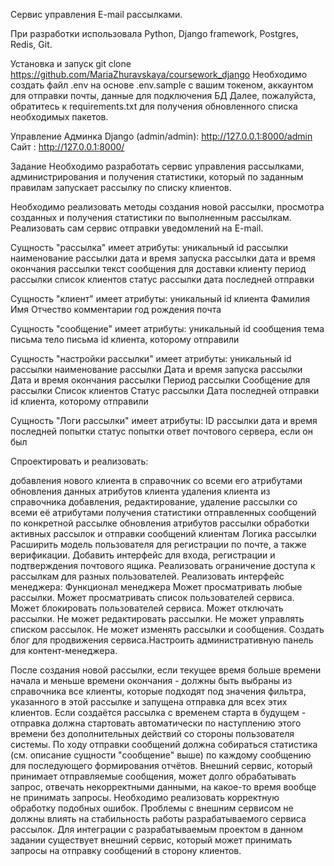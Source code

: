 Сервис управления E-mail рассылками.

При разработки использовала
Python, Django framework, Postgres, Redis, Git.

Установка и запуск
git clone https://github.com/MariaZhuravskaya/coursework_django
Необходимо создать файл .env на основе .env.sample с вашим токеном, аккаунтом для отправки почты, данные для подключения БД
Далее, пожалуйста, обратитесь к <a>requirements.txt</a> для получения обновленного списка необходимых пакетов.

Управление
Админка Django (admin/admin): http://127.0.0.1:8000/admin
Сайт : http://127.0.0.1:8000/

Задание
Необходимо разработать сервис управления рассылками, администрирования и получения статистики, который по заданным правилам запускает рассылку по списку клиентов.

Необходимо реализовать методы создания новой рассылки, просмотра созданных и получения статистики по выполненным рассылкам.
Реализовать сам сервис отправки уведомлений на E-mail.

Сущность "рассылка" имеет атрибуты:
уникальный id рассылки
наименование рассылки
дата и время запуска рассылки
дата и время окончания рассылки
текст сообщения для доставки клиенту
период рассылки
список клиентов
статус рассылки
дата последней отправки


Сущность "клиент" имеет атрибуты:
уникальный id клиента
Фамилия
Имя
Отчество
комментарии
год рождения
почта


Сущность "сообщение" имеет атрибуты:
уникальный id сообщения
тема письма
тело письма
id клиента, которому отправили

Сущность "настройки рассылки" имеет атрибуты:
уникальный id рассылки
наименование рассылки
Дата и время запуска рассылки
Дата и время окончания рассылки
Период рассылки
Сообщение для рассылки
Список клиентов
Статус рассылки
Дата последней отправки
id клиента, которому отправили

Сущность "Логи рассылки" имеет атрибуты:
ID рассылки
дата и время последней попытки
статус попытки
ответ почтового сервера, если он был

Спроектировать и реализовать:

добавления нового клиента в справочник со всеми его атрибутами
обновления данных атрибутов клиента
удаления клиента из справочника
добавления, редактирование, удаление рассылки со всеми её атрибутами
получения статистики отправленных сообщений по конкретной рассылке
обновления атрибутов рассылки
обработки активных рассылок и отправки сообщений клиентам
Логика рассылки
Расширить модель пользователя для регистрации по почте, а также верификации.
Добавить интерфейс для входа, регистрации и подтверждения почтового ящика.
Реализовать ограничение доступа к рассылкам для разных пользователей.
Реализовать интерфейс менеджера:
        Функционал менеджера
        Может просматривать любые рассылки.
        Может просматривать список пользователей сервиса.
        Может блокировать пользователей сервиса.
        Может отключать рассылки.
        Не может редактировать рассылки.
        Не может управлять списком рассылок.
        Не может изменять рассылки и сообщения.
Создать блог для продвижения сервиса.Настроить административную панель для контент-менеджера.

После создания новой рассылки, если текущее время больше времени начала и меньше времени окончания - должны быть выбраны из справочника все клиенты, которые подходят под значения фильтра, указанного в этой рассылке и запущена отправка для всех этих клиентов.
Если создаётся рассылка с временем старта в будущем - отправка должна стартовать автоматически по наступлению этого времени без дополнительных действий со стороны пользователя системы.
По ходу отправки сообщений должна собираться статистика (см. описание сущности "сообщение" выше) по каждому сообщению для последующего формирования отчётов.
Внешний сервис, который принимает отправляемые сообщения, может долго обрабатывать запрос, отвечать некорректными данными, на какое-то время вообще не принимать запросы. Необходимо реализовать корректную обработку подобных ошибок. Проблемы с внешним сервисом не должны влиять на стабильность работы разрабатываемого сервиса рассылок. Для интеграции с разрабатываемым проектом в данном задании существует внешний сервис, который может принимать запросы на отправку сообщений в сторону клиентов.


